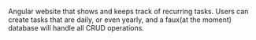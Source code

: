 Angular website that shows and keeps track of recurring tasks. Users can create tasks that are daily, or even yearly, and a faux(at the moment) database will handle all CRUD operations.
